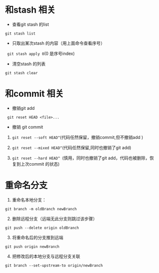 # 和stash 相关

+ 查看git stash 的list

```
git stash list
```

+ 只取出某次stash 的内容（用上面命令查看序号）

` git stash apply 0`(0 是序号index)

+ 清空stash 的列表

```
git stash clear
```

# 和commit 相关

+ 撤销git add

```
 git reset HEAD <file>...
```

+ 撤销 git commit

1. `git reset --soft HEAD^`(代码任然保留，撤销commit,但不撤销add )

2. `git reset --mixed HEAD^`(代码任然保留,同时也撤销了git add)

3. `git reset --hard HEAD^ `(慎用，同时也撤销了git add，代码也被删除，恢复到上次commit 的状态)

# 重命名分支

1. 重命名本地分支：

`git branch -m oldBranch newBranch`

2. 删除远程分支（远端无此分支则跳过该步骤）

`git push --delete origin oldBranch`

3. 将重命名后的分支推到远端

`git push origin newBranch`

4. 把修改后的本地分支与远程分支关联

`git branch --set-upstream-to origin/newBranch`